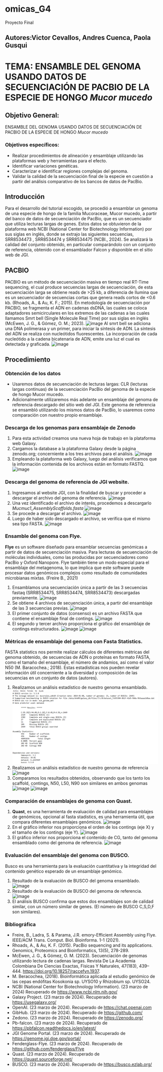 # omicas_G4
Proyecto Final
## Autores:Victor Cevallos, Andres Cuenca, Paola Gusqui
# TEMA: ENSAMBLE DEL GENOMA USANDO DATOS DE SECUENCIACIÓN DE PACBIO DE LA ESPECIE DE HONGO *Mucor mucedo*
## Objetivo General:  
ENSAMBLE DEL GENOMA USANDO DATOS DE SECUENCIACIÓN DE PACBIO DE LA ESPECIE DE HONGO *Mucor mucedo*
### Objetivos específicos: 
*	Realizar procedimientos de alineación y ensamblaje utilizando las plataformas web y herramientas para el efecto.
*	Identificar variaciones genéticas.
*	Caracterizar e identificar regiones complejas del genoma.
* Validar la calidad de la secuenciación final de la especie en cuestión a partir del análisis comparativo de los bancos de datos de PacBio.

## Introducción 
Para el desarrollo del tutorial escogido, se procedió a ensamblar un genoma de una especie de hongo de la familia Mucoraceae, Mucor mucedo, a partir del banco de datos de secuenciación de PacBio, que es un secuenciador que utiliza lecturas largas de genes. Estos datos se obtuvieron de la plataforma web NCBI (National Center for Biotechnology Information) por sus siglas en inglés, donde se extrajo las siguientes secuencias, SRR8534473 , SRR8534474 y SRR8534475 (NCBI., 2024). Se analizará la calidad del conjunto obtenido, en particular comparándolo con un conjunto de referencia, obtenido con el ensamblador Falcon y disponible en el sitio web de JGI.


## PACBIO 
PACBIO es un método de secuenciación masiva en tiempo real RT-Time sequencing, el cual produce secuencias largas de secuenciación, de esta secuenciación larga se obtiene reads de >25 kb, a diferencia de Ilumina que es un secuenciador de secuencias cortas que genera reads cortos de <0.6 kb. (Rhoads, A., & Au, K. F.; 2015).
En metodología de secuenciación por PACBIO, se fragmenta el ADN en cadenas dsDNA, las cuales se coloca adaptadores semicirculares en los extremos de las cadenas a las cuales llamamos Smrt bell (Single Molecule Real Time) por sus siglas en inglés (McEwen, J. G., & Gómez, O. M.; 2023).
![image](https://github.com/Andreseins/omicas_G4/assets/163220753/ea786a6b-23c8-45b6-84bd-cf6a6fe470d3)
Al smrt bell se adiciona una DNA polimerasa y un primer, para iniciar la síntesis de ADN. La síntesis del ADN se realiza con nucleótidos fluorescentes. La incorporación de cada nucleótido a la cadena bicatenaria de ADN, emite una luz el cual es detectada y graficada. 
![image](https://github.com/Andreseins/omicas_G4/assets/163220753/c6a6e5c1-e341-4326-9bcb-2c326c90e78f)

## Procedimiento 
### Obtención de los datos
*	Usaremos datos de secuenciación de lecturas largas: CLR (lecturas largas continuas) de la secuenciación PacBio del genoma de la especie de hongo Mucor mucedo.
*	Adicionalmente utilizaremos más adelante un ensamblaje del genoma de referencia descargado del sitio web del JGI. Este genoma de referencia se ensambló utilizando los mismos datos de PacBio, lo usaremos como comparación con nuestro propio ensamblaje.
### Descarga de los genomas para ensamblaje de Zenodo
1. Para esta actividad creamos una nueva hoja de trabajo en la plataforma web Galaxy.
2. Cargamos la database a la plataforma Galaxy desde la página zenodo.org; concerniente a los tres archivos para el análisis. 
![image](https://github.com/Andreseins/omicas_G4/assets/163220753/dd1316cf-177c-4863-8c3f-5a4a3c07fe17)
3. Empleando la plataforma web Galaxy, luego del análisis verificamos que la información contenida de los archivos están en formato FASTQ.
![image](https://github.com/Andreseins/omicas_G4/assets/163220753/b7798411-7967-4e7b-8a4d-a658184c92af)

### Descarga del genoma de referencia de JGI website.
1. Ingresamos al website JGI, con la finalidad de buscar y proceder a descargar el archivo del genoma de referencia.
   ![image](https://github.com/Andreseins/omicas_G4/assets/163220753/b23c9437-e0e8-4afb-aeaa-23a6ac515283)
2. Una vez identificado el archivo de interés, procedemos a descargarlo *Mucmuc1_AssemblyScaffolds.fasta*
![image](https://github.com/Andreseins/omicas_G4/assets/163220753/8676cf2b-cdac-4689-a363-1747894269ca)
3. Se procede a descargar el archivo.
![image](https://github.com/Andreseins/omicas_G4/assets/163220753/7584d75f-5281-460a-83b5-caa3a836e0a9)
4. Luego de haber sido descargado el archivo, se verifica que el mismo sea tipo FASTA.
![image](https://github.com/Andreseins/omicas_G4/assets/163220753/14128776-4ec4-498d-bdba-9cb524742a5d)

### Ensamble del genoma con Flye.
**Flye**  es un software diseñado para ensamblar secuencias genómicas a partir de datos de secuenciación masiva. Para lecturas de secuenciación de moléculas individuales, como las producidas por secuenciadores como PacBio y Oxford Nanopore. Flye también tiene un modo especial para el ensamblaje del metagenoma, lo que implica que este software puede procesar datos genómicos complejos como resultado de comunidades microbianas mixtas. (Freire B., 2021)
1. Ensamblamos una secuenciación única a partir de las 3 secuencias fastaq (SRR8534475, SRR8534474, SRR8534473) descargadas previamente.
![image](https://github.com/Andreseins/omicas_G4/assets/163220753/2c6764b6-b60b-46f3-b752-13d319da05fe)
2. Se obtiene 4 archivos de secuenciación única, a partir del ensamblaje de las 3 secuencias previas.
![image](https://github.com/Andreseins/omicas_G4/assets/163220753/15ffe01b-124a-4137-9a35-25fa7a3d6798)
3. El primer conjunto de datos (consenso) es un archivo FASTA que contiene el ensamblaje final de contings.
![image](https://github.com/Andreseins/omicas_G4/assets/163220753/5a4932f3-a2cf-4bdd-bda9-14f046ead2b9)
4. El segundo y tercer archivo proporciona el gráfico del ensamblaje de contings estructurados.
![image](https://github.com/Andreseins/omicas_G4/assets/163220753/12b392db-781b-49cd-9a4d-a7f17291fbc0)
![image](https://github.com/Andreseins/omicas_G4/assets/163220753/08360f08-e088-4015-ad16-52cd8e46158c)

### Métricas de ensamblaje del genoma con Fasta Statistics.
FASTA statistics nos permite realizar cálculos de diferentes métricas del genoma obtenido, de secuencias de ADN o proteínas en formato FASTA, como el tamaño del ensamblaje, el número de andamios, así como el valor N50 (M. Baracochea.; 2018). Estas estadísticas nos pueden revelar información útil concerniente a la diversidad y composición de las secuencias en un conjunto de datos (autores).
1. Realizamos un análisis estadístico de nuestro genoma ensamblado.
![image](https://github.com/Andreseins/omicas_G4/blob/main/image.png)
2. Realizamos un análisis estadístico de nuestro genoma de referencia
![image](https://github.com/Andreseins/omicas_G4/assets/163220753/5c3f4cd9-c39a-4fa3-ba20-f3f749265543)
3. Comparamos los resultados obtenidos, observando que los tanto los scaffold, contings, N50, L50, N90 son similares en ambos genomas
![image](https://github.com/Andreseins/omicas_G4/assets/163220753/c8d8447b-0332-4f14-94d5-0521b5f593ab)
![image](https://github.com/Andreseins/omicas_G4/assets/163220753/85a5e09a-dc9b-4e61-871d-5a4091dd48a7)

### Comparación de ensamblajes de genoma con Quast.
1.	**Quast**, es una herramienta de evaluación de calidad para ensamblajes de genómicos, opcional al fasta stadistics, es una herramienta útil, que compara diferentes ensamblajes genómicos.
![image](https://github.com/Andreseins/omicas_G4/assets/163220753/3c75d338-e1c0-41a3-bb6e-ce5fc9f5b33d)
2.	En el gráfico inferior nos proporciona el orden de los contings (eje X) y el tamaño de los contings (eje Y).
![image](https://github.com/Andreseins/omicas_G4/assets/163220753/0fd03d77-2267-4a50-b571-0cd771b5dddb)
3.	El gráfico inferior nos proporciona el contenido de CG, tanto del genoma ensamblado como del genoma de referencia.
![image](https://github.com/Andreseins/omicas_G4/assets/163220753/a5a2c11f-f820-4384-bca3-91dd0e1b0297)

### Evaluación del ensamblaje del genoma con BUSCO.
Busco es una herramienta para la evaluación cuantitativa y la integridad del contenido genético esperado de un ensamblaje genómico.
1.	Resultado de la evaluación de BUSCO del genoma ensamblado.
![image](https://github.com/Andreseins/omicas_G4/assets/163220753/41e78cfb-d487-416b-82bf-e8d6b60611c8)
2.	Resultado de la evaluación de BUSCO del genoma de referencia.
![image](https://github.com/Andreseins/omicas_G4/assets/163220753/c8ee95f3-2c7f-43dd-8abd-ccc00ca9b3fc)
3.	El análisis BUSCO confirma que estos dos ensamblajes son de calidad similar, con un número similar de genes. (El número de BUSCO C,S,D,F son similares).

### **Bibliográfica** 
* Freire, B., Ladra, S. & Parama, J.R. emory-Efficient Assembly using Flye. 
IEEE/ACM Trans. Comput. Biol. Bioinforma. 1-1 (2021).
* Rhoads, A., & Au, K. F. (2015). PacBio sequencing and its 
applications. Genomics, Proteomics and Bioinformatics, 13(5), 278-289.
* McEwen, J. G., & Gómez, O. M. (2023). Secuenciación de genomas 
utilizando lectura de cadenas largas. Revista De La Academia Colombiana De Ciencias Exactas, Físicas Y Naturales, 47(183), 439–444. https://doi.org/10.18257/raccefyn.1937.
* M. Beracochea, (2018). Bioinformática aplicada al estudio genómico de las 
cepas endófitas Kosokonia sp. UYSO10 y Rhizobium sp. UYSO24.
* NCBI (National Center for Biotechnology Information). (23 marzo de 2024) Recuperado de https://www.ncbi.nlm.nih.gov/ 
* Galaxy Project. (23 marzo de 2024). Recuperado de https://usegalaxy.org/
* OpenAI. (23 marzo de 2024). Recuperado de https://chat.openai.com 
* GibHub. (23 marzo de 2024). Recuperado de https://github.com/ 
* Zedono. (23 marzo de 2024). Recuperado de https://zenodo.org/ 
* Pb-falcon. (23 marzo de 2024). Recuperado de https://pbfalcon.readthedocs.io/en/latest/
* JGI Genome Portal. (23 marzo de 2024). Recuperado de https://genome.jgi.doe.gov/portal/
* Fenderglass-Flye. (23 marzo de 2024). Recuperado de https://github.com/fenderglass/Flye 
* Quast. (23 marzo de 2024). Recuperado de https://quast.sourceforge.net/ 
* BUSCO. (23 marzo de 2024). Recuperado de https://busco.ezlab.org/

